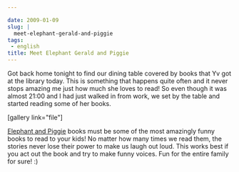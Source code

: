 ```yaml
---

date: 2009-01-09
slug: |
  meet-elephant-gerald-and-piggie
tags:
 - english
title: Meet Elephant Gerald and Piggie
---
```


Got back home tonight to find our dining table covered by books that Yv
got at the library today. This is something that happens quite often and
it never stops amazing me just how much she loves to read! So even
though it was almost 21:00 and I had just walked in from work, we set by
the table and started reading some of her books.

\[gallery link="file"\]

[Elephant and
Piggie](http://www.amazon.com/s/ref=nb_ss_b?url=search-alias%3Dstripbooks&field-keywords=An+Elephant+and+Piggie+Book&x=0&y=0)
books must be some of the most amazingly funny books to read to your
kids! No matter how many times we read them, the stories never lose
their power to make us laugh out loud. This works best if you act out
the book and try to make funny voices. Fun for the entire family for
sure! :)
